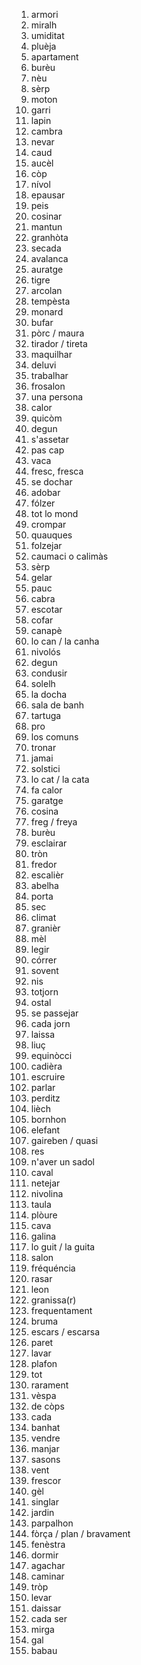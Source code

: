 1. armori
2. miralh
3. umiditat
4. pluèja
5. apartament
6. burèu
7. nèu
8. sèrp
9. moton
10. garri
11. lapin
12. cambra
13. nevar
14. caud
15. aucèl
16. còp
17. nívol
18. epausar
19. peis
20. cosinar
21. mantun
22. granhòta
23. secada
24. avalanca
25. auratge
26. tigre
27. arcolan
28. tempèsta
29. monard
30. bufar
31. pòrc / maura
32. tirador / tireta
33. maquilhar
34. deluvi
35. trabalhar
36. frosalon
37. una persona
38. calor
39. quicòm
40. degun
41. s'assetar
42. pas cap
43. vaca
44. fresc, fresca
45. se dochar
46. adobar
47. fólzer
48. tot lo mond
49. crompar
50. quauques
51. folzejar
52. caumaci o calimàs
53. sèrp
54. gelar
55. pauc
56. cabra
57. escotar
58. cofar
59. canapè
60. lo can / la canha
61. nivolós
62. degun
63. condusir
64. solelh
65. la docha
66. sala de banh
67. tartuga
68. pro
69. los comuns
70. tronar
71. jamai
72. solstici
73. lo cat / la cata
74. fa calor
75. garatge
76. cosina
77. freg / freya
78. burèu
79. esclairar
80. tròn
81. fredor
82. escalièr
83. abelha
84. porta
85. sec
86. climat
87. granièr
88. mèl
89. legir
90. córrer
91. sovent
92. nis
93. totjorn
94. ostal
95. se passejar
96. cada jorn
97. laissa
98. liuç
99. equinòcci
100. cadièra
101. escruire
102. parlar
103. perditz
104. lièch
105. bornhon
106. elefant
107. gaireben / quasi
108. res
109. n'aver un sadol
110. caval
111. netejar
112. nivolina
113. taula
114. plòure
115. cava
116. galina
117. lo guit / la guita
118. salon
119. fréquéncia
120. rasar
121. leon
122. granissa(r)
123. frequentament
124. bruma
125. escars / escarsa
126. paret
127. lavar
128. plafon
129. tot
130. rarament
131. vèspa
132. de còps
133. cada
134. banhat
135. vendre
136. manjar
137. sasons
138. vent
139. frescor
140. gèl
141. singlar
142. jardin
143. parpalhon
144. fòrça / plan / bravament
145. fenèstra
146. dormir
147. agachar
148. caminar
149. tròp
150. levar
151. daissar
152. cada ser
153. mirga
154. gal
155. babau